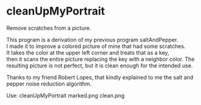 # cleanUpMyPortrait
Remove scratches from a picture.

This program is a derivation of my previous program saltAndPepper.       
I made it to improve a colored picture of mine that had some scratches.  
It takes the color at the upper left corner and treats that as a key,    
then it scans the entire picture replacing the key with a neighbor color.
The resulting picture is not perfect, but it is clean enough for the intended use.

Thanks to my friend Robert Lopes, that kindly explained to me the salt and pepper noise reduction algorithm.

Use:
cleanUpMyPortrait marked.png clean.png
